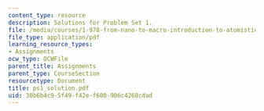 ```yaml
---
content_type: resource
description: Solutions for Problem Set 1.
file: /media/courses/1-978-from-nano-to-macro-introduction-to-atomistic-modeling-techniques-january-iap-2007/30b6b4c95f49f42ef600906c4268cdad_ps1_solution.pdf
file_type: application/pdf
learning_resource_types:
- Assignments
ocw_type: OCWFile
parent_title: Assignments
parent_type: CourseSection
resourcetype: Document
title: ps1_solution.pdf
uid: 30b6b4c9-5f49-f42e-f600-906c4268cdad
---
```

